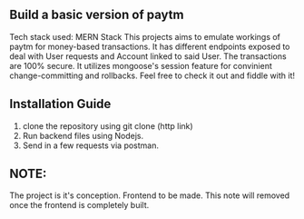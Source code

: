 
## Build a basic version of paytm
Tech stack used: MERN Stack
This projects aims to emulate workings of paytm for money-based transactions. 
It has different endpoints exposed to deal with User requests and Account linked to said User.
The transactions are 100% secure.
It utilizes mongoose's session feature for convinient change-committing and rollbacks. Feel free to check it out and fiddle with it!

## Installation Guide
1. clone the repository using git clone (http link)
2. Run backend files using Nodejs.
3. Send in a few requests via postman.

## NOTE:
The project is it's conception. Frontend to be made.
This note will removed once the frontend is completely built.
